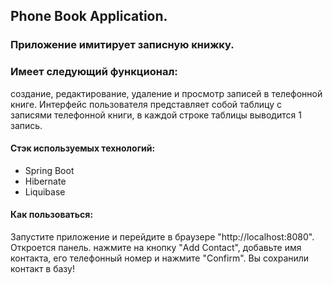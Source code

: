 ## Phone Book Application.

### Приложение имитирует записную книжку.

### Имеет следующий функционал:
создание, редактирование, удаление и просмотр записей в
телефонной книге. Интерфейс пользователя представляет собой
таблицу с записями телефонной книги, в каждой строке таблицы
выводится 1 запись.

#### Стэк используемых технологий:
- Spring Boot  
- Hibernate 
- Liquibase 

#### Как пользоваться:
Запустите приложение и перейдите в браузере "http://localhost:8080".
Откроется панель.
нажмите на кнопку "Add Contact", добавьте имя контакта, его телефонный номер 
и нажмите "Confirm". Вы сохранили контакт в базу! 